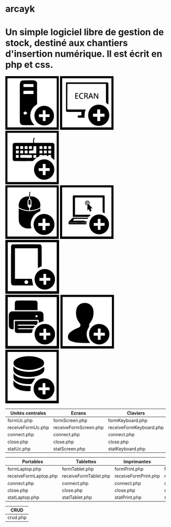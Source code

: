 # arcayk



 Un simple logiciel libre de gestion de stock, destiné aux chantiers d'insertion numérique. Il est écrit en php et css.
 ==

![img](https://github.com/N0r3f/arcayk/blob/main/doc/img/uc.png) 
![img](https://github.com/N0r3f/arcayk/blob/main/doc/img/screen.png)
![img](https://github.com/N0r3f/arcayk/blob/main/doc/img/keyboard.png)  
![img](https://github.com/N0r3f/arcayk/blob/main/doc/img/mouse.png)
![img](https://github.com/N0r3f/arcayk/blob/main/doc/img/laptop.png)
![img](https://github.com/N0r3f/arcayk/blob/main/doc/img/tablet.png)  
![img](https://github.com/N0r3f/arcayk/blob/main/doc/img/print.png)
![img](https://github.com/N0r3f/arcayk/blob/main/doc/img/adh.png)
![img](https://github.com/N0r3f/arcayk/blob/main/doc/img/crud.png)

Unités centrales | Ecrans | Claviers | Souris  
------------- | ------------- | ------------- | -------------
formUc.php | formScreen.php | formKeyboard.php | formMouse.php
receiveFormUc.php | receiveFormScreen.php | receiveFormKeyboard.php | receiveFormMouse.php  
connect.php | connect.php | connect.php | connect.php 
close.php | close.php | close.php | close.php 
statUc.php | statScreen.php | statKeyboard.php | statMouse.php 

Portables | Tablettes | Imprimantes | Adhérents 
------------- | ------------- | ------------- | -------------
formLaptop.php | formTablet.php | formPrint.php | formAdh.php 
receiveFormLaptop.php | receiveFormTablet.php  | receiveFormPrint.php | receiveFormAdh.php 
connect.php | connect.php | connect.php | connect.php 
close.php | close.php | close.php | close.php
statLaptop.php | statTablet.php | statPrint.php | statAdh.php 

CRUD |
------------- |
crud.php | crud/ | add.php | edit.php | delete.php |
